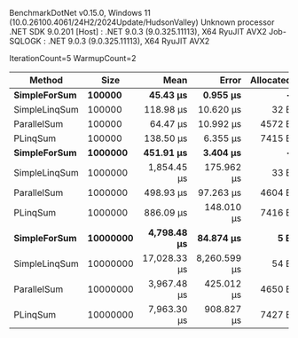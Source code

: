 
BenchmarkDotNet v0.15.0, Windows 11 (10.0.26100.4061/24H2/2024Update/HudsonValley)
Unknown processor
.NET SDK 9.0.201
  [Host]     : .NET 9.0.3 (9.0.325.11113), X64 RyuJIT AVX2
  Job-SQLOGK : .NET 9.0.3 (9.0.325.11113), X64 RyuJIT AVX2

IterationCount=5  WarmupCount=2  

 Method        | Size     | Mean         | Error        | Allocated |
-------------- |--------- |-------------:|-------------:|----------:|
 **SimpleForSum**  | **100000**   |     **45.43 μs** |     **0.955 μs** |         **-** |
 SimpleLinqSum | 100000   |    118.98 μs |    10.620 μs |      32 B |
 ParallelSum   | 100000   |     64.47 μs |    10.992 μs |    4572 B |
 PLinqSum      | 100000   |    138.50 μs |     6.355 μs |    7415 B |
 **SimpleForSum**  | **1000000**  |    **451.91 μs** |     **3.404 μs** |         **-** |
 SimpleLinqSum | 1000000  |  1,854.45 μs |   175.962 μs |      33 B |
 ParallelSum   | 1000000  |    498.93 μs |    97.263 μs |    4604 B |
 PLinqSum      | 1000000  |    886.09 μs |   148.010 μs |    7416 B |
 **SimpleForSum**  | **10000000** |  **4,798.48 μs** |    **84.874 μs** |       **5 B** |
 SimpleLinqSum | 10000000 | 17,028.33 μs | 8,260.599 μs |      54 B |
 ParallelSum   | 10000000 |  3,967.48 μs |   425.012 μs |    4650 B |
 PLinqSum      | 10000000 |  7,963.30 μs |   908.827 μs |    7427 B |
